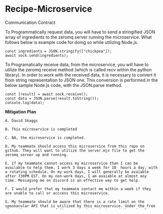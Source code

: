 # Recipe-Microservice

Communication Contract

To Programmatically request data, you will have to send a stringified JSON array of ingredients to the zeromq server running the microservice. What follows below is example code for doing so while utilizing Node.js.

    const ingredients = JSON.stringify(["chickpea"]);
    await sock.send(ingredients);

To Programatically receive data, from the microservice, you will have to utilize the zeromq receive method (which is called recv within the python library). In order to work with the received data, it is necessary to convert it from string representation to JSON one. This conversion is performed in the below sample Node.js code, with the JSON.parse method.

    const [result] = await sock.receive();
    const data = JSON.parse(result.toString());
    console.log(data);


**Mitigation Plan**

    A. David Skaggs  
    
    B. This microservice is completed  
    
    C. NA, the microservice is completed.  
    
    D. My teammate should access this microservice from this repo on github. They will want to utilize the server.mjs file to get the zeromq server up and running.  
    
    E. If my teammate cannot access my microservice than I can be available to help them. I work 3 days a week for 10  hours a day, with a rotating schedule. On my work days, I will generally be avaiable after 730PM EST. On my non-work days, I am avaiable at almost any time. Messaging me on discord is an effective way to get help.  
    
    F. I would prefer that my teammate contact me within a week if they are unable to call or acccess this microservice.  
    
    G. My teammate should be aware that there is a rate limit on the spoonacular API that is utilized by this microservice. Under the free plan, there are a max of 60 requests in 1 minute, and there is also a daily quota that limits usage to about 150 requests. I'd like my teammate to sign up for their own API account, and fill out their API key info the .env file provided in this repo. At the time being my teammate shouldn't have to worry much about surpassing quota limits, but if they want to scale up their main program so that it receives large volumes of requests, then it would be necessary to sign up for a paid subscription, or implement caching.
    

 
